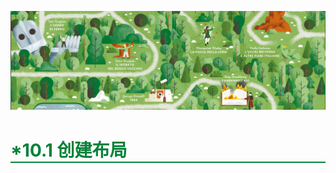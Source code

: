 ![PNG](/asset/img/banner1.png)

<h1 style='border-bottom:2px solid #07823A;color:#07823A;'>*10.1 创建布局</h1>

